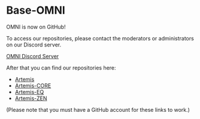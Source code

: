 # Base-OMNI

OMNI is now on GitHub!

To access our repositories, please contact the moderators or administrators on our Discord server.

[OMNI Discord Server](https://discord.gg/TVcYbwv6)

After that you can find our repositories here:

* [Artemis](https://github.com/Base-OMNI/Artemis)
* [Artemis-CORE](https://github.com/Base-OMNI/Artemis-CORE)
* [Artemis-EQ](https://github.com/Base-OMNI/Artemis-EQ)
* [Artemis-ZEN](https://github.com/Base-OMNI/Artemis-ZEN)

(Please note that you must have a GitHub account for these links to work.)
